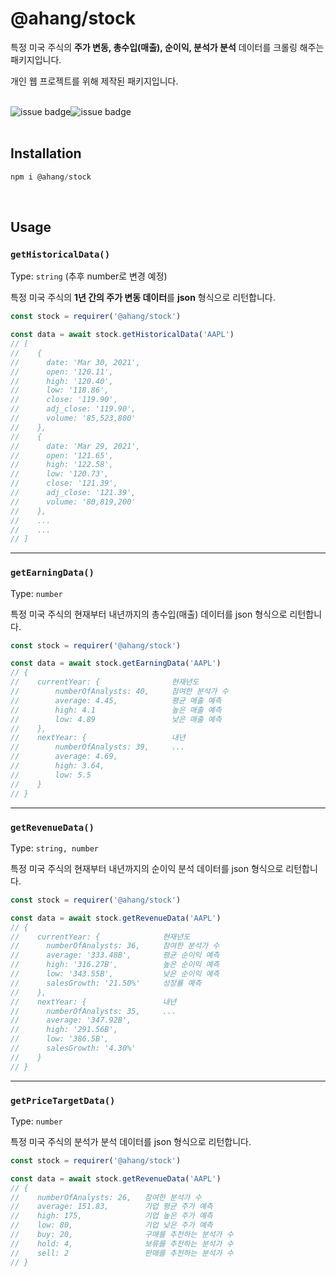 # @ahang/stock

특정 미국 주식의 **주가 변동, 총수입(매출), 순이익, 분석가 분석** 데이터를 크롤링 해주는 패키지입니다.

개인 웹 프로젝트를 위해 제작된 패키지입니다.
<br />
<br />


![issue badge](https://img.shields.io/badge/puppeteer-8.0.0-red)![issue badge](https://img.shields.io/badge/cheerio-1.0.0-orange)
<br />
<br />


## Installation

```javascript
npm i @ahang/stock
```
<br />

## Usage

### `getHistoricalData()`

Type: `string` (추후 number로 변경 예정)

특정 미국 주식의 **1년 간의 주가 변동 데이터**를 **json** 형식으로 리턴합니다.

```javascript
const stock = requirer('@ahang/stock')

const data = await stock.getHistoricalData('AAPL')
// [
//    {
//      date: 'Mar 30, 2021',
//      open: '120.11',
//      high: '120.40',
//      low: '118.86',
//      close: '119.90',
//      adj_close: '119.90',
//      volume: '85,523,800'
//    },
//    {
//      date: 'Mar 29, 2021',
//      open: '121.65',
//      high: '122.58',
//      low: '120.73',
//      close: '121.39',
//      adj_close: '121.39',
//      volume: '80,819,200'
//    },
//    ...
//    ...
// ]
```



***

### `getEarningData()`

Type: `number`

특정 미국 주식의 현재부터 내년까지의 총수입(매출) 데이터를 json 형식으로 리턴합니다.

```javascript
const stock = requirer('@ahang/stock')

const data = await stock.getEarningData('AAPL')
// {
//    currentYear: {                현재년도
//        numberOfAnalysts: 40,     참여한 분석가 수
//        average: 4.45,            평균 매출 예측
//        high: 4.1                 높은 매출 예측
//        low: 4.89                 낮은 매출 예측
//    },
//    nextYear: {                   내년
//        numberOfAnalysts: 39,     ...
//        average: 4.69,
//        high: 3.64,
//        low: 5.5
//    }
// }
```



***

### `getRevenueData()`

Type: `string, number`

특정 미국 주식의 현재부터 내년까지의 순이익 분석 데이터를 json 형식으로 리턴합니다.

```javascript
const stock = requirer('@ahang/stock')

const data = await stock.getRevenueData('AAPL')
// {
//    currentYear: {              현재년도
//      numberOfAnalysts: 36,     참여한 분석가 수
//      average: '333.48B',       평균 순이익 예측
//      high: '316.27B',          높은 순이익 예측
//      low: '343.55B',           낮은 순이익 예측
//      salesGrowth: '21.50%'     성장률 예측
//    },
//    nextYear: {                 내년
//      numberOfAnalysts: 35,     ... 
//      average: '347.92B',
//      high: '291.56B',
//      low: '386.5B',
//      salesGrowth: '4.30%'
//    }
// }
```



***

### `getPriceTargetData()`

Type: `number`

특정 미국 주식의 분석가 분석 데이터를 json 형식으로 리턴합니다.

```javascript
const stock = requirer('@ahang/stock')

const data = await stock.getRevenueData('AAPL')
// {
//    numberOfAnalysts: 26,   참여한 분석가 수
//    average: 151.83,        기업 평균 주가 예측
//    high: 175,			  기업 높은 주가 예측
//    low: 80,                기업 낮은 주가 예측
//    buy: 20,                구매를 추천하는 분석가 수
//    hold: 4,                보류를 추천하는 분석가 수
//    sell: 2                 판매를 추천하는 분석가 수
// }
```

